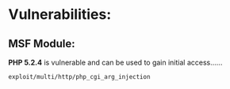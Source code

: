 



#  **Vulnerabilities:**

## **MSF Module:**

**PHP 5.2.4** is vulnerable and can be used to gain initial access......

	exploit/multi/http/php_cgi_arg_injection



